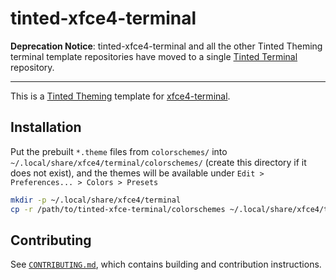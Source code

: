 # tinted-xfce4-terminal

**Deprecation Notice**: tinted-xfce4-terminal and all the other Tinted
Theming terminal template repositories have moved to a single [Tinted
Terminal](https://github.com/tinted-theming/tinted-terminal) repository.

---

This is a [Tinted Theming] template for [xfce4-terminal].

## Installation

Put the prebuilt `*.theme` files from `colorschemes/` into
`~/.local/share/xfce4/terminal/colorschemes/` (create this directory if
it does not exist), and the themes will be available under `Edit >
Preferences... > Colors > Presets`

```sh
mkdir -p ~/.local/share/xfce4/terminal
cp -r /path/to/tinted-xfce-terminal/colorschemes ~/.local/share/xfce4/terminal
```

## Contributing

See [`CONTRIBUTING.md`], which contains building and contribution
instructions.

[Tinted Theming]: https://github.com/tinted-theming/home
[xfce4-terminal]: https://docs.xfce.org/apps/terminal/start
[`CONTRIBUTING.md`]: CONTRIBUTING.md
